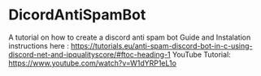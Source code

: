 # DicordAntiSpamBot
A tutorial on how to create a discord anti spam bot
Guide and Instalation instructions here : https://tutorials.eu/anti-spam-discord-bot-in-c-using-discord-net-and-ipqualityscore/#ftoc-heading-1
YouTube Tutorial: https://www.youtube.com/watch?v=W1dYRP1eL1o

